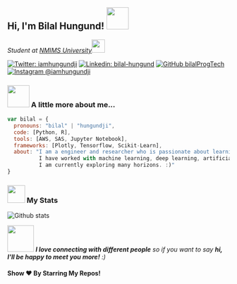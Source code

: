 <h2> Hi, I'm Bilal Hungund! <img src="https://media.giphy.com/media/mGcNjsfWAjY5AEZNw6/giphy.gif" width="50"></h2>
<p><em>Student at <a href="https://www.nmims.edu/">NMIMS University</a><img src="https://media.giphy.com/media/fYSnHlufseco8Fh93Z/giphy.gif" width="30"></br>
</em></p>

[![Twitter: iamhungundji](https://img.shields.io/twitter/follow/iamhungundji?style=social)](https://twitter.com/iamhungundji)
[![Linkedin: bilal-hungund](https://img.shields.io/badge/-bilalhungund-blue?style=flat-square&logo=Linkedin&logoColor=white&link=https://www.linkedin.com/in/bilal-hungund-59034712b/)](https://www.linkedin.com/in/bilal-hungund-59034712b/)
[![GitHub bilalProgTech](https://img.shields.io/github/followers/bilalProgTech?label=follow&style=social)](https://github.com/bilalProgTech/)
[![Instagram @iamhungundji](https://img.shields.io/badge/@iamhungundji-833AB4?style=flat&logo=instagram)](https://www.instagram.com/iamhungundji/)


### <img src="https://media.giphy.com/media/VgCDAzcKvsR6OM0uWg/giphy.gif" width="50"> A little more about me...  

```javascript
var bilal = {
  pronouns: "bilal" | "hungundji",
  code: [Python, R],
  tools: [AWS, SAS, Jupyter Notebook],
  frameworks: [Plotly, Tensorflow, Scikit-Learn],
  about: "I am a engineer and researcher who is passionate about learning, creating solutions, and leveraging technologies.\n
          I have worked with machine learning, deep learning, artificial intelligence, and business analytics.\n
          I am currently exploring many horizons. :)"
}
```
### <img src="https://media.giphy.com/media/cj87CxfRtrUifF3Ryk/giphy.gif" width="40"> My Stats 
![Github stats](https://github-readme-stats.vercel.app/api?username=bilalProgTech&show_icons=true&hide_border=true)

<img src="https://media.giphy.com/media/LnQjpWaON8nhr21vNW/giphy.gif" width="60"> <em><b>I love connecting with different people</b> so if you want to say <b>hi, I'll be happy to meet you more!</b> :)</em>

#### Show ❤️ By Starring My Repos!
